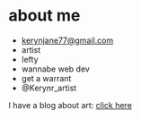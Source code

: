 # about me
* kerynjane77@gmail.com
* artist
* lefty
* wannabe web dev
* get a warrant
* @Kerynr_artist

I have a blog about art: [click here](http://kerynrobinson.com)
